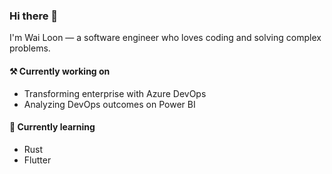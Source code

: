 ### Hi there 👋

<!--
**vxavictor513/vxavictor513** is a ✨ _special_ ✨ repository because its `README.md` (this file) appears on your GitHub profile.

Here are some ideas to get you started:

- 🔭 I’m currently working on ...
- 🌱 I’m currently learning ...
- 👯 I’m looking to collaborate on ...
- 🤔 I’m looking for help with ...
- 💬 Ask me about ...
- 📫 How to reach me: ...
- 😄 Pronouns: ...
- ⚡ Fun fact: ...
-->

I'm Wai Loon — a software engineer who loves coding and solving complex problems.

#### ⚒ Currently working on

* Transforming enterprise with Azure DevOps
* Analyzing DevOps outcomes on Power BI

#### 🔰 Currently learning

* Rust
* Flutter

